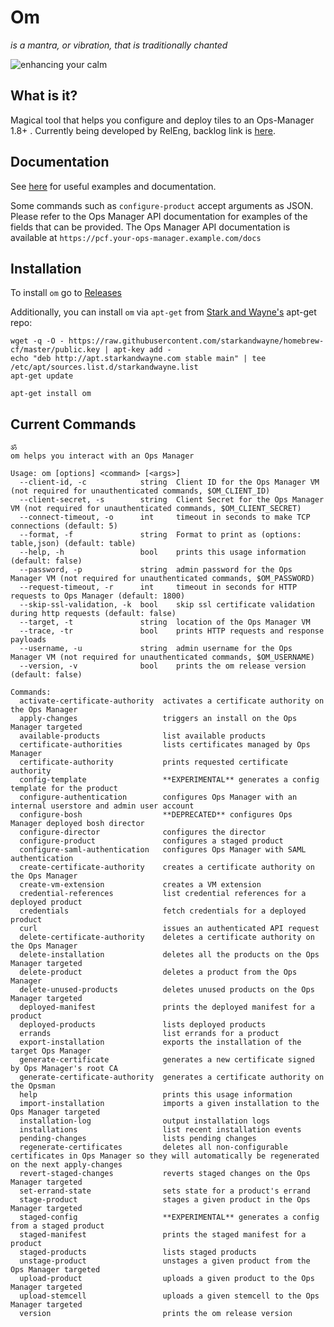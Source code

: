 # Om

_is a mantra, or vibration, that is traditionally chanted_

![enhancing your calm](http://i.giphy.com/3o7qDQ5iw1oXyDeJAk.gif)

## What is it?

Magical tool that helps you configure and deploy tiles to an Ops-Manager 1.8+ . 
Currently being developed by RelEng, backlog link is [here](https://www.pivotaltracker.com/n/projects/2145041).

## Documentation

See [here](docs/README.md) for useful examples and documentation.

Some commands such as `configure-product` accept arguments as JSON. Please refer
to the Ops Manager API documentation for examples of the fields that can be
provided. The Ops Manager API documentation is available at
`https://pcf.your-ops-manager.example.com/docs`

## Installation

To install `om` go to [Releases](https://github.com/pivotal-cf/om/releases)

Additionally, you can install `om` via `apt-get` from [Stark and Wayne's](https://www.starkandwayne.com/) apt-get repo:
```
wget -q -O - https://raw.githubusercontent.com/starkandwayne/homebrew-cf/master/public.key | apt-key add -
echo "deb http://apt.starkandwayne.com stable main" | tee /etc/apt/sources.list.d/starkandwayne.list
apt-get update

apt-get install om
```

## Current Commands
```
ॐ
om helps you interact with an Ops Manager

Usage: om [options] <command> [<args>]
  --client-id, -c            string  Client ID for the Ops Manager VM (not required for unauthenticated commands, $OM_CLIENT_ID)
  --client-secret, -s        string  Client Secret for the Ops Manager VM (not required for unauthenticated commands, $OM_CLIENT_SECRET)
  --connect-timeout, -o      int     timeout in seconds to make TCP connections (default: 5)
  --format, -f               string  Format to print as (options: table,json) (default: table)
  --help, -h                 bool    prints this usage information (default: false)
  --password, -p             string  admin password for the Ops Manager VM (not required for unauthenticated commands, $OM_PASSWORD)
  --request-timeout, -r      int     timeout in seconds for HTTP requests to Ops Manager (default: 1800)
  --skip-ssl-validation, -k  bool    skip ssl certificate validation during http requests (default: false)
  --target, -t               string  location of the Ops Manager VM
  --trace, -tr               bool    prints HTTP requests and response payloads
  --username, -u             string  admin username for the Ops Manager VM (not required for unauthenticated commands, $OM_USERNAME)
  --version, -v              bool    prints the om release version (default: false)

Commands:
  activate-certificate-authority  activates a certificate authority on the Ops Manager
  apply-changes                   triggers an install on the Ops Manager targeted
  available-products              list available products
  certificate-authorities         lists certificates managed by Ops Manager
  certificate-authority           prints requested certificate authority
  config-template                 **EXPERIMENTAL** generates a config template for the product
  configure-authentication        configures Ops Manager with an internal userstore and admin user account
  configure-bosh                  **DEPRECATED** configures Ops Manager deployed bosh director
  configure-director              configures the director
  configure-product               configures a staged product
  configure-saml-authentication   configures Ops Manager with SAML authentication
  create-certificate-authority    creates a certificate authority on the Ops Manager
  create-vm-extension             creates a VM extension
  credential-references           list credential references for a deployed product
  credentials                     fetch credentials for a deployed product
  curl                            issues an authenticated API request
  delete-certificate-authority    deletes a certificate authority on the Ops Manager
  delete-installation             deletes all the products on the Ops Manager targeted
  delete-product                  deletes a product from the Ops Manager
  delete-unused-products          deletes unused products on the Ops Manager targeted
  deployed-manifest               prints the deployed manifest for a product
  deployed-products               lists deployed products
  errands                         list errands for a product
  export-installation             exports the installation of the target Ops Manager
  generate-certificate            generates a new certificate signed by Ops Manager's root CA
  generate-certificate-authority  generates a certificate authority on the Opsman
  help                            prints this usage information
  import-installation             imports a given installation to the Ops Manager targeted
  installation-log                output installation logs
  installations                   list recent installation events
  pending-changes                 lists pending changes
  regenerate-certificates         deletes all non-configurable certificates in Ops Manager so they will automatically be regenerated on the next apply-changes
  revert-staged-changes           reverts staged changes on the Ops Manager targeted
  set-errand-state                sets state for a product's errand
  stage-product                   stages a given product in the Ops Manager targeted
  staged-config                   **EXPERIMENTAL** generates a config from a staged product
  staged-manifest                 prints the staged manifest for a product
  staged-products                 lists staged products
  unstage-product                 unstages a given product from the Ops Manager targeted
  upload-product                  uploads a given product to the Ops Manager targeted
  upload-stemcell                 uploads a given stemcell to the Ops Manager targeted
  version                         prints the om release version

```
